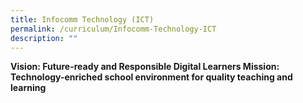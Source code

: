 ```yaml
---
title: Infocomm Technology (ICT)
permalink: /curriculum/Infocomm-Technology-ICT
description: ""
---
```

**Vision: Future-ready and Responsible Digital Learners Mission: Technology-enriched school environment for quality teaching and learning**